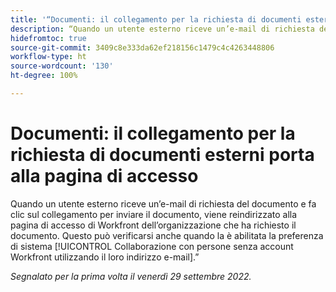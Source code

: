 ```yaml
---
title: '“Documenti: il collegamento per la richiesta di documenti esterni porta alla pagina di accesso”'
description: “Quando un utente esterno riceve un’e-mail di richiesta del documento e fa clic sul collegamento per inviare il documento, viene reindirizzato alla pagina di accesso di Workfront dell’organizzazione che ha richiesto il documento. Questo può verificarsi anche quando è abilitata la preferenza di sistema Collaborazione con persone senza account Workfront utilizzando il loro indirizzo e-mail.”
hidefromtoc: true
source-git-commit: 3409c8e333da62ef218156c1479c4c4263448806
workflow-type: ht
source-wordcount: '130'
ht-degree: 100%

---
```



# Documenti: il collegamento per la richiesta di documenti esterni porta alla pagina di accesso

<!--This article is on the WF and WFP TOCs-->

Quando un utente esterno riceve un’e-mail di richiesta del documento e fa clic sul collegamento per inviare il documento, viene reindirizzato alla pagina di accesso di Workfront dell’organizzazione che ha richiesto il documento. Questo può verificarsi anche quando la è abilitata la preferenza di sistema [!UICONTROL Collaborazione con persone senza account Workfront utilizzando il loro indirizzo e-mail].”

_Segnalato per la prima volta il venerdì 29 settembre 2022._

